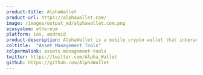 ```yaml
---
product-title: AlphaWallet
product-url: https://alphawallet.com/
image: /images/output_md/alphawallet.com.png
ecosystem: ethereum
platform: ios, android
product-description: AlphaWallet is a mobile crypto wallet that interacts with smart contracts and dApps.
coltitle:  "Asset Management Tools"
colpermalink: assets-management-tools
twitter: https://twitter.com/Alpha_Wallet
github: https://github.com/AlphaWallet
---
```

